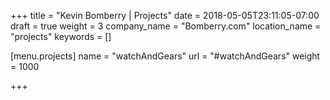+++
title = "Kevin Bomberry | Projects"
date = 2018-05-05T23:11:05-07:00
draft = true
weight = 3
company_name = "Bomberry.com"
location_name = "projects"
keywords = []

[menu.projects]
  name = "watchAndGears"
  url = "#watchAndGears"
  weight = 1000

+++
